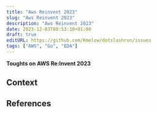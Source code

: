 ```yaml
---
title: "Aws Reinvent 2023"
slug: "Aws Reinvent 2023"
description: "Aws Reinvent 2023"
date: 2023-12-03T00:53:10+01:00
draft: true
editURL: https://github.com/Kmelow/dotslashrun/issues
tags: ["AWS", "Go", "EDA"]
---
```


**Toughts on AWS Re:Invent 2023**

## Context

## References
